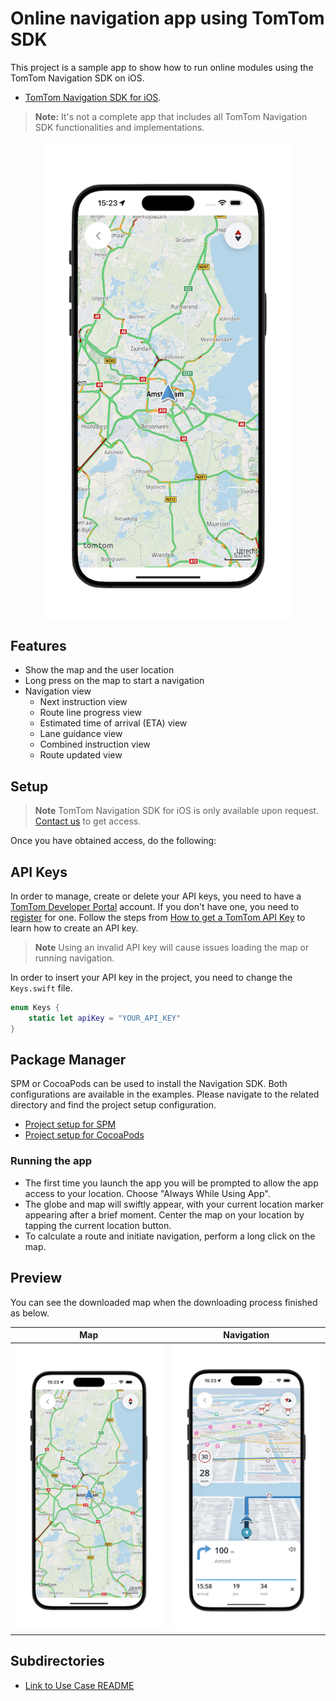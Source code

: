 # Online navigation app using TomTom SDK

This project is a sample app to show how to run online modules using the TomTom Navigation SDK on iOS.

- [TomTom Navigation SDK for iOS].

> **Note:** It's not a complete app that includes all TomTom Navigation SDK functionalities and implementations.

<div align="center">
  <img align="center" src="assets/nav-sdk-online.png" width="400"/>
</div>

## Features

- Show the map and the user location
- Long press on the map to start a navigation
- Navigation view
    - Next instruction view
    - Route line progress view
    - Estimated time of arrival (ETA) view
    - Lane guidance view
    - Combined instruction view
    - Route updated view

## Setup

> **Note** TomTom Navigation SDK for iOS is only available upon
> request. [Contact us] to get access.

Once you have obtained access, do the following:

## API Keys

In order to manage, create or delete your API keys, you need to have a [TomTom Developer Portal] account.
If you don't have one, you need to [register] for one.
Follow the steps from [How to get a TomTom API Key] to learn how to create an API key.

> **Note** Using an invalid API key will cause issues loading the map or running navigation.

In order to insert your API key in the project, you need to change the `Keys.swift` file.

```swift
enum Keys {
    static let apiKey = "YOUR_API_KEY"
}
```

## Package Manager

SPM or CocoaPods can be used to install the Navigation SDK. Both configurations are available in the examples. Please navigate to the related directory and find the project setup configuration.
- [Project setup for SPM]
- [Project setup for CocoaPods]

### Running the app

- The first time you launch the app you will be prompted to allow the app access to your location. Choose "Always While Using App".
- The globe and map will swiftly appear, with your current location marker appearing after a brief moment. Center the
  map on your location by tapping the current location button.
- To calculate a route and initiate navigation, perform a long click on the map.

## Preview

You can see the downloaded map when the downloading process finished as below.

|Map|Navigation|
|-|-|
| <img src="assets/nav-sdk-online.png" width="250" alt="Map"> | <img src="assets/nav-sdk-navigation.png" width="250" alt="Navigation">|

## Subdirectories
- [Link to Use Case README]

[TomTom Navigation SDK for iOS]: https://developer.tomtom.com/ios/navigation/documentation/overview/introduction
[TomTom Developer Portal]: https://developer.tomtom.com/user/me/apps
[How to get a TomTom API Key]: https://developer.tomtom.com/how-to-get-tomtom-api-key
[register]: https://developer.tomtom.com/user/register
[Contact us]: https://developer.tomtom.com/tomtom-sdk-for-ios/request-access
[Project setup for SPM]: SPM
[Project setup for CocoaPods]: CocoaPods
[Link to Use Case README]: TomTomSDKExamples/Examples/UseCase/README.md